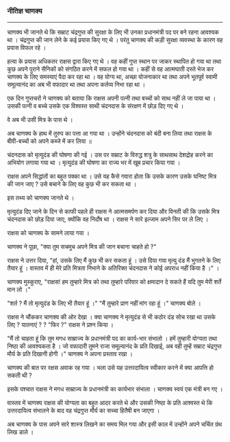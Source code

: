 ### नीतिज्ञ चाणक्य

---

चाणक्य भी जानते थे कि सम्राट चंद्रगुप्त की सुरक्षा के लिए भी उनका प्रधानमंत्री पद पर बने रहना आवश्यक था । चंद्रगुप्त की जान लेने के कई प्रयास किए गए थे । परंतु चाणक्य की कड़ी सुरक्षा व्यवस्था के कारण वह प्रयास विफल रहे ।

हत्या के प्रयास अधिकतर राक्षस द्वारा किए गए थे । वह कहीं गुप्त स्थान पर जाकर स्थापित हो गया था तथा कुछ अपने पुराने सैनिकों को संगठित करने में सफल हो गया था । कहीं से वह आत्मघाती दस्ते भेज कर चाणक्य के लिए समस्याएं पैदा कर रहा था । वह योग्य था, अच्छा योजनाकार था तथा अपने भूतपूर्व स्वामी समूल्यानंद का अब भी वफादार था तथा अपना कर्तव्य निभा रहा था ।

एक दिन गुप्तचरों ने चाणक्य को बताया कि राक्षस अपनी पत्नी तथा बच्चों को साथ नहीं ले जा पाया था । उसकी पत्नी व बच्चे उसके एक विश्वस्त साथी चंदनदास के संरक्षण में छोड़ दिए गए थे ।

वे अब भी उसी मित्र के पास थे ।

अब चाणक्य के हाथ में तुरुप का पत्ता आ गया था । उन्होंने चंदनदास को बंदी बना लिया तथा राक्षस के बीवी-बच्चों को अपने कब्जे में कर लिया ॥

चंदनदास को मृत्युदंड की घोषणा की गई । उस पर सम्राट के विरुद्ध शत्रु के साथसाथ देशद्रोह करने का अभियोग लगाया गया था । मृत्युदंड की घोषणा का राज्य भर में खूब प्रचार किया गया ।

राक्षस अपने सिद्धांतों का बहुत पक्का था । उसे यह कैसे गवारा होता कि उसके कारण उसके घनिष्ट मित्र की जान जाए ? उसे बचाने के लिए वह कुछ भी कर सकता था ।

इस तथ्य को चाणक्य जानते थे ।

मृत्युदंड दिए जाने के दिन से काफी पहले ही राक्षस ने आत्मसमर्पण कर दिया और विनती की कि उसके मित्र चंदनदास को छोड़ दिया जाए, क्योंकि वह निर्दोष था । राक्षस ने सारे इल्जाम अपने सिर पर ले लिए ।

राक्षस को चाणक्य के सामने लाया गया ।

चाणक्य ने पूछा, "क्या तुम सचमुच अपने मित्र की जान बचाना चाहते हो ?"

राक्षस ने उत्तर दिया, "हां, उसके लिए मैं कुछ भी कर सकता हूं । उसे दिया गया मृत्यु दंड मैं भुगतने के लिए तैयार हूं । वास्तव में ही मेरे प्रति मित्रता निभाने के अतिरिक्त चंदनदास ने कोई अपराध नहीं किया है ।" ।

चाणक्य मुस्कुराए, "राक्षस! हम तुम्हारे मित्र को तथा तुम्हारे परिवार को क्षमादान दे सकते हैं यदि तुम मेरी शर्ते मान लो ।"

"शर्त ? मैं तो मृत्युदंड के लिए भी तैयार हूं ।" "मैं तुम्हारे प्राण नहीं मांग रहा हूं ।" चाणक्य बोले ।

राक्षस ने चौंककर चाणक्य की ओर देखा । क्या चाणक्य ने मृत्युदंड से भी कठोर दंड सोच रखा था उसके लिए ? यातनाएं ? ? "फिर ?" राक्षस ने प्रश्न किया ।

"मैं तो चाहता हूं कि तुम मगध साम्राज्य के प्रधानमंत्री पद का कार्य-भार संभालो । हमें तुम्हारी योग्यता तथा निष्ठा की आवश्यकता है । जो वफादारी तुमने राजा समूल्यानंद के प्रति दिखाई, अब वही तुम्हें सम्राट चंद्रगुप्त मौर्य के प्रति दिखानी होगी ।" चाणक्य ने अपना प्रस्ताव रखा ।

चाणक्य की बात पर रक्षस अवाक रह गया । भला उसे यह उत्तरदायित्व स्वीकार करने में क्या आपत्ति हो सकती थी ?

इसके पश्चात राक्षस ने मगध साम्राज्य के प्रधानमंत्री का कार्यभार संभाला । चाणक्य स्वयं एक मंत्री बन गए ।

वास्तव में चाणक्य राक्षस की योग्यता का बहुत आदर करते थे और उसकी निष्ठा के प्रति आश्वस्त थे कि उत्तरदायित्व संभालने के बाद वह चंद्रगुप्त मौर्य का सच्चा हितैषी बन जाएगा ।

अब चाणक्य के पास अपने सारे शास्त्र लिखने का समय मिल गया और इसी काल में उन्होंने अपने चर्चित ग्रंथ लिख डाले ।